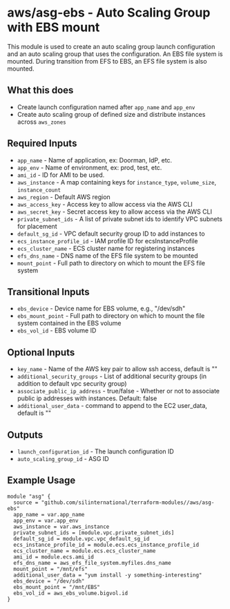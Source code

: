 # aws/asg-ebs - Auto Scaling Group with EBS mount
This module is used to create an auto scaling group launch configuration and
an auto scaling group that uses the configuration.  An EBS file system is mounted.
During transition from EFS to EBS, an EFS file system is also mounted.

## What this does

 - Create launch configuration named after `app_name` and `app_env`
 - Create auto scaling group of defined size and distribute instances across `aws_zones`

## Required Inputs

 - `app_name` - Name of application, ex: Doorman, IdP, etc.
 - `app_env` - Name of environment, ex: prod, test, etc.
 - `ami_id` - ID for AMI to be used.
 - `aws_instance` - A map containing keys for `instance_type`, `volume_size`, `instance_count`
 - `aws_region` - Default AWS region
 - `aws_access_key` - Access key to allow access via the AWS CLI
 - `aws_secret_key` - Secret access key to allow access via the AWS CLI
 - `private_subnet_ids` - A list of private subnet ids to identify VPC subnets for placement
 - `default_sg_id` - VPC default security group ID to add instances to
 - `ecs_instance_profile_id` - IAM profile ID for ecsInstanceProfile
 - `ecs_cluster_name` - ECS cluster name for registering instances
 - `efs_dns_name` - DNS name of the EFS file system to be mounted
 - `mount_point` - Full path to directory on which to mount the EFS file system

## Transitional Inputs

 - `ebs_device` - Device name for EBS volume, e.g., "/dev/sdh"
 - `ebs_mount_point` - Full path to directory on which to mount the file system contained in the EBS volume
 - `ebs_vol_id` - EBS volume ID

## Optional Inputs

 - `key_name` - Name of the AWS key pair to allow ssh access, default is ""
 - `additional_security_groups` - List of additional security groups (in addition to default vpc security group)
 - `associate_public_ip_address` - true/false - Whether or not to associate public ip addresses with instances. Default: false
 - `additional_user_data` - command to append to the EC2 user\_data, default is ""

## Outputs

 - `launch_configuration_id` - The launch configuration ID
 - `auto_scaling_group_id` - ASG ID

## Example Usage

```hcl
module "asg" {
  source = "github.com/silinternational/terraform-modules//aws/asg-ebs"
  app_name = var.app_name
  app_env = var.app_env
  aws_instance = var.aws_instance
  private_subnet_ids = [module.vpc.private_subnet_ids]
  default_sg_id = module.vpc.vpc_default_sg_id
  ecs_instance_profile_id = module.ecs.ecs_instance_profile_id
  ecs_cluster_name = module.ecs.ecs_cluster_name
  ami_id = module.ecs.ami_id
  efs_dns_name = aws_efs_file_system.myfiles.dns_name
  mount_point = "/mnt/efs"
  additional_user_data = "yum install -y something-interesting"
  ebs_device = "/dev/sdh"
  ebs_mount_point = "/mnt/EBS"
  ebs_vol_id = aws_ebs_volume.bigvol.id
}
```
